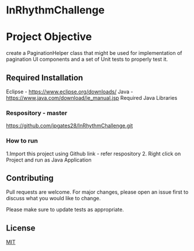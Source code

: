 # InRhythmChallenge
# Project Objective
create a PaginationHelper class that might be used for implementation of
pagination UI components and a set of Unit tests to properly test it.

## Required Installation

Eclipse - https://www.eclipse.org/downloads/
Java - https://www.java.com/download/ie_manual.jsp
Required Java Libraries

### Respository - master
https://github.com/jpgates28/InRhythmChallenge.git

### How to run

1.Import this project using Github link - refer respository
2. Right click on Project and run as Java Application

## Contributing
Pull requests are welcome. For major changes, please open an issue first to discuss what you would like to change.

Please make sure to update tests as appropriate.

## License
[MIT](https://choosealicense.com/licenses/mit/)
